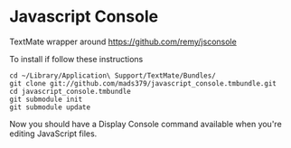 # Javascript Console

TextMate wrapper around https://github.com/remy/jsconsole

To install if follow these instructions 

    cd ~/Library/Application\ Support/TextMate/Bundles/
    git clone git://github.com/mads379/javascript_console.tmbundle.git
    cd javascript_console.tmbundle
    git submodule init
    git submodule update

Now you should have a Display Console command available when you're
editing JavaScript files.
